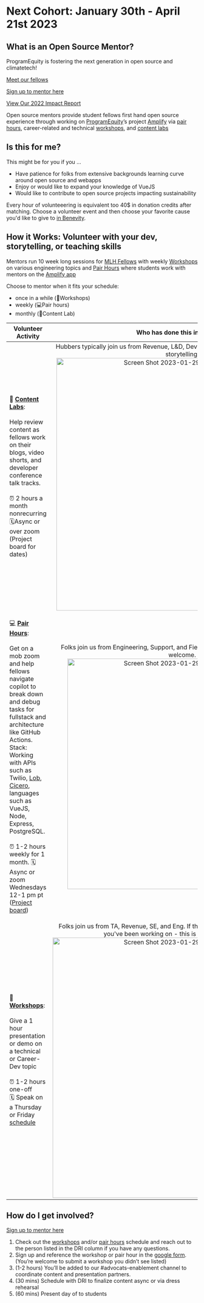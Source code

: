 # Next Cohort: January 30th - April 21st 2023

## What is an Open Source Mentor?
ProgramEquity is fostering the next generation in open source and climatetech!

[Meet our fellows](https://www.notion.so/programequity/ProgramEquity-Open-Source-Fellows-5f4dfc06109842779b81e8166c056334)

[Sign up to mentor here](https://forms.gle/ZdLDDTExwj6NrKuK8)

[View Our 2022 Impact Report](https://www.canva.com/design/DAFW7oovgdE/TTiES7OrTGG4hkeSGcofKQ/view?utm_content=DAFW7oovgdE&utm_campaign=designshare&utm_medium=link&utm_source=viewer)

Open source mentors provide student fellows first hand open source experience through working on [ProgramEquity](https://programequity.notion.site/ProgramEquity-6795c87b9a4a4eeea868294eacdb957c)’s project [Amplify](https://github.com/ProgramEquity/amplify) via [pair hours](./Pair%20Hours/README.md), career-related and technical [workshops](./Workshops/README.md), and [content labs](./Content%20Labs/README.md)

## Is this for me?

This might be for you if you ...
* Have patience for folks from extensive backgrounds learning curve around open source and webapps 
* Enjoy or would like to expand your knowledge of VueJS
* Would like to contribute to open source projects impacting sustainability 

Every hour of volunteeering is equivalent too 40$ in donation credits after matching. Choose a volunteer event and then choose your favorite cause you'd like to give to [in Benevity](https://github.com/github/octoseven-advocats/blob/main/Logging%20Benevity.md). 


## How it Works: Volunteer with your dev, storytelling, or teaching skills 

Mentors run 10 week long sessions for [MLH Fellows]() with weekly [Workshops](./Workshops/README.md) on various engineering topics and [Pair Hours](./Pair_Hours/README.md) where students work with mentors on the [Amplify app](https://github.com/ProgramEquity/amplify)

Choose to mentor when it fits your schedule:
- once in a while (🍎Workshops)
- weekly (💻Pair hours)
- monthly (🎥Content Lab)

  
| Volunteer Activity | Who has done this in the past? | Where can I follow up |
|:---:|:---:|:---:|
|<p align="left">🎥 **[Content Labs](./Content_Lab_FAQ.md)**: <br><br>Help review content as fellows work on their blogs, video shorts, and developer conference talk tracks. <br><br> ⏰ 2 hours a month nonrecurring <br>🗓Async or over zoom (Project board for dates)|Hubbers typically join us from Revenue, L&D, DevRel, and other parts of the org that love storytelling. <br><img width="663" alt="Screen Shot 2023-01-29 at 10 51 23 AM" src="https://user-images.githubusercontent.com/9143339/215349114-d2f89929-64e3-4cd6-a3a2-b53f575ecb7c.png">|Slack: [#advocats-content](https://github.slack.com/archives/C02SM5633HD) <br> [![blackgirlbytes](https://avatars.githubusercontent.com/blackgirlbytes?s=75&v=4)](https://team.githubapp.com/blackgirlbytes)<br/>[@blackgirlbytes](https://team.githubapp.com/blackgirlbytes) <br> [![ladykerr](https://avatars.githubusercontent.com/ladykerr?s=75&v=4)](https://team.githubapp.com/ladykerr)<br/>[@ladykerr](https://team.githubapp.com/ladykerr)|
|<p align="left"> 💻 **[Pair Hours](./Pair_Hours_FAQ.md)**:  <br><br>Get on a mob zoom and help fellows navigate copilot to break down and debug tasks for fullstack and architecture like GitHub Actions. Stack: Working with APIs such as Twilio, <a href="https://docs.lob.com/">Lob</a>, <a href="https://cicero.azavea.com/docs/">Cicero</a>, languages such as VueJS, Node, Express, PostgreSQL. <br><br> ⏰ 1-2 hours weekly for 1 month.  🗓 Async or zoom Wednesdays 12-1 pm pt ([Project board](https://github.com/orgs/ProgramEquity/projects/8))|Folks join us from Engineering, Support, and Field services. All engineering levels are welcome. <br> <img width="605" alt="Screen Shot 2023-01-29 at 10 41 32 AM" src="https://user-images.githubusercontent.com/9143339/215348595-9d1bbd5a-86c4-433a-a01e-d54ec0f43f06.png"> |Slack: [#pair-hour-mentors](https://github.slack.com/archives/C046T8M81B4) <br>[![wallace](https://avatars.githubusercontent.com/wallace?s=75&v=4)](https://team.githubapp.com/wallace)<br/>[@wallace](https://team.githubapp.com/wallace) <br> [![thyeggman](https://avatars.githubusercontent.com/thyeggman?s=75&v=4)](https://team.githubapp.com/thyeggman)<br/>[@thyeggman](https://team.githubapp.com/therzka)|
|<p align="left">🍎 **[Workshops](./Workshops_FAQ.md)**:<br><br>  Give a 1 hour presentation or demo on a technical or Career-Dev topic <br><br> ⏰ 1-2 hours one-off <br> 🗓 Speak on a Thursday or Friday [schedule]()| Folks join us from TA, Revenue, SE, and Eng. If theres a topic on software development you've been working on - this is a great testing ground <img width="683" alt="Screen Shot 2023-01-29 at 10 16 44 AM" src="https://user-images.githubusercontent.com/9143339/215347399-8c40622f-623d-4c8d-a320-39b30f7a4e09.png">|Slack: [#advocats-enablement](https://github.slack.com/archives/C034KFPGDLJ) <br> [![therzka](https://avatars.githubusercontent.com/therzka?s=75&v=4)](https://team.githubapp.com/therzka)<br/>[@therzka](https://team.githubapp.com/therzka)|


## How do I get involved?

[Sign up to mentor here](https://forms.gle/ZdLDDTExwj6NrKuK8)

1. Check out the [workshops](Workshops/README) and/or [pair hours](Pair_Hours/README) schedule and reach out to the person listed in the DRI column if you have any questions.
2. Sign up and reference the workshop or pair hour in the [google form](https://forms.gle/WQZsUUWP3knJTzY9A). (You’re welcome to submit a workshop you didn’t see listed)
3. (1-2 hours) You’ll be added to our #advocats-enablement channel to coordinate content and presentation partners.
4. (30 mins) Schedule with DRI to finalize content async or via dress rehearsal
5. (60 mins) Present day of to students
